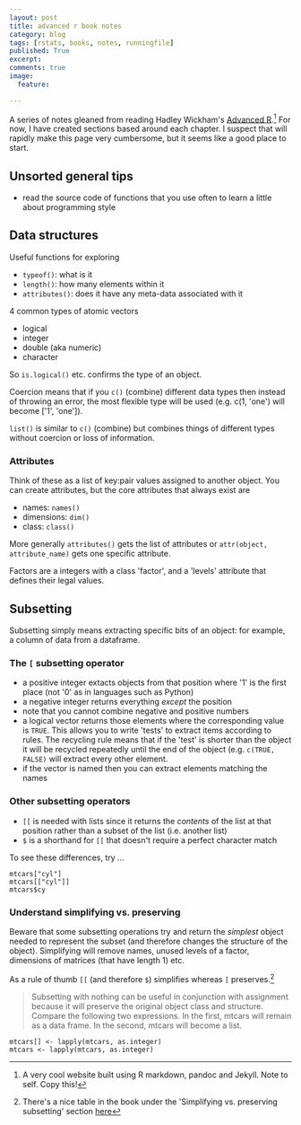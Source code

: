 ```yaml
---
layout: post
title: advanced r book notes
category: blog
tags: [rstats, books, notes, runningfile]
published: True
excerpt: 
comments: true
image: 
  feature:

---
```


A series of notes gleaned from reading Hadley Wickham's [Advanced R](http://adv-r.had.co.nz).[^1] For now, I have created sections based around each chapter. I suspect that will rapidly make this page very cumbersome, but it seems like a good place to start.

## Unsorted general tips

- read the source code of functions that you use often to learn a little about programming style

## Data structures

Useful functions for exploring

- `typeof()`: what is it
- `length()`: how many elements within it
- `attributes()`: does it have any meta-data associated with it

4 common types of atomic vectors

- logical
- integer
- double (aka numeric)
- character

So `is.logical()` etc. confirms the type of an object.

Coercion means that if you `c()` (combine) different data types then instead of throwing an error, the most flexible type will be used (e.g. c(1, 'one') will become ['1', 'one']).

`list()` is similar to `c()` (combine) but combines things of different types without coercion or loss of information.

### Attributes

Think of these as a list of key:pair values assigned to another object. You can create attributes, but the core attributes that always exist are

- names: `names()`
- dimensions: `dim()`
- class: `class()`

More generally `attributes()` gets the list of attributes or `attr(object, attribute_name)` gets one specific attribute. 

Factors are a integers with a class 'factor', and a 'levels' attribute that defines their legal values.


## Subsetting

Subsetting simply means extracting specific bits of an object: for example, a column of data from a dataframe.

### The `[` subsetting operator

- a positive integer extacts objects from that position where '1' is the first place (not '0' as in languages such as Python)
- a negative integer returns everything _except_ the position
- note that you cannot combine negative and positive numbers
- a logical vector returns those elements where the corresponding value is `TRUE`. This allows you to write 'tests' to extract items according to rules. The recycling rule means that if the 'test' is shorter than the object it will be recycled repeatedly until the end of the object (e.g. `c(TRUE, FALSE)` will extract every other element.
- if the vector is named then you can extract elements matching the names

### Other subsetting operators

- `[[` is needed with lists since it returns the _contents_ of the list at that position rather than a subset of the list (i.e. another list)
- `$` is a shorthand for `[[` that doesn't require a perfect character match

To see these differences, try ...
	
	mtcars["cyl"]
	mtcars[["cyl"]]
	mtcars$cy

### Understand simplifying vs. preserving

Beware that some subsetting operations try and return the _simplest_ object needed to represent the subset (and therefore changes the structure of the object). Simplifying will remove names, unused levels of a factor, dimensions of matrices (that have length 1) etc. 

As a rule of thumb `[[` (and therefore `$`) simplifies whereas `[` preserves.[^2]

> Subsetting with nothing can be useful in conjunction with assignment because it will preserve the original object class and structure. Compare the following two expressions. In the first, mtcars will remain as a data frame. In the second, mtcars will become a list.

    mtcars[] <- lapply(mtcars, as.integer)
    mtcars <- lapply(mtcars, as.integer)



[^1]: A very cool website built using R markdown, pandoc and Jekyll. Note to self. Copy this!
[^2]: There's a nice table in the book under the 'Simplifying vs. preserving subsetting' section [here](http://adv-r.had.co.nz/Subsetting.html)